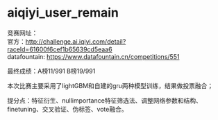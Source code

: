 # aiqiyi_user_remain

竞赛网址：  
官方：http://challenge.ai.iqiyi.com/detail?raceId=61600f6cef1b65639cd5eaa6  
datafountain: https://www.datafountain.cn/competitions/551  

最终成绩：A榜11/991  B榜19/991

本次比赛主要采用了lightGBM和自建的gru两种模型训练，结果做投票融合；

提分点：特征衍生、nullimportance特征筛选法、调整网络参数和结构、finetuning、交叉验证、伪标签、vote融合。

